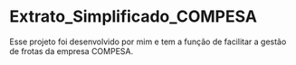 # Extrato_Simplificado_COMPESA
Esse projeto foi desenvolvido por mim e tem a função de facilitar a gestão de frotas da empresa COMPESA.
